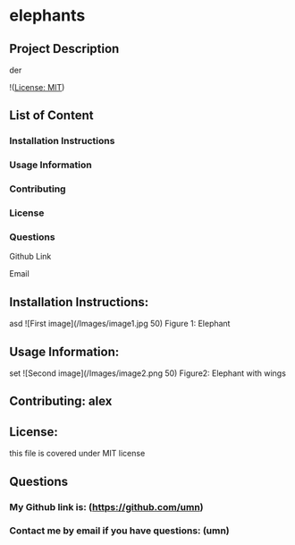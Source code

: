 
# elephants

## Project Description

der 


!([License: MIT](Images/License-MIT-yellow.svg))


## List of Content
### Installation Instructions
### Usage Information
### Contributing
### License
### Questions
    
Github Link
    
Email

## Installation Instructions: 
asd
![First image](/Images/image1.jpg 50) 
Figure 1: Elephant 

## Usage Information: 
set
![Second image](/Images/image2.png 50) 
Figure2: Elephant with wings

## Contributing: alex

## License: 

this file is covered under MIT license

## Questions
### My Github link is: (https://github.com/umn)
### Contact me by email if you have questions: (umn)
    